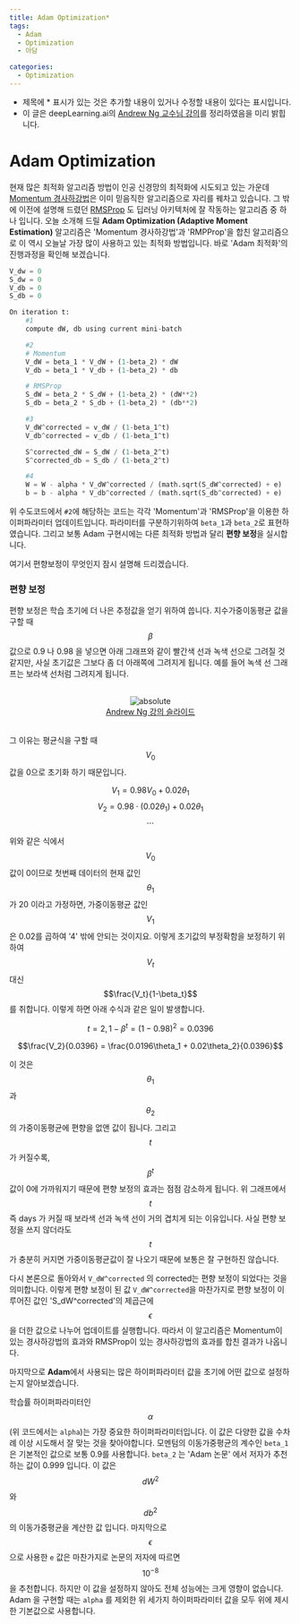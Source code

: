 ```yaml
---
title: Adam Optimization*
tags:
  - Adam
  - Optimization
  - 아담

categories:
  - Optimization
---
```


- 제목에 * 표시가 있는 것은 추가할 내용이 있거나 수정할 내용이 있다는 표시입니다.
- 이 글은 deepLearning.ai의 <a href="https://www.deeplearning.ai/">Andrew Ng 교수님 강의</a>를 정리하였음을 미리 밝힙니다.

# Adam Optimization

현재 많은 최적화 알고리즘 방법이 인공 신경망의 최적화에 시도되고 있는 가운데 <a href="https://hansololee.github.io/optimization/gradient_descent_momentum/">Momentum 경사하강법</a>은 이미 믿음직한 알고리즘으로 자리를 꿰차고 있습니다. 그 밖에 이전에 설명해 드렸던 <a href="https://hansololee.github.io/optimization/rmsprop/">RMSProp</a> 도 딥러닝 아키텍처에 잘 작동하는 알고리즘 중 하나 입니다. 오늘 소개해 드릴 **Adam Optimization (Adaptive Moment Estimation)** 알고리즘은 'Momentum 경사하강법'과 'RMPProp'을 합친 알고리즘으로 이 역시 오늘날 가장 많이 사용하고 있는 최적화 방법입니다. 바로 'Adam 최적화'의 진행과정을 확인해 보겠습니다.

```python
V_dw = 0
S_dw = 0
V_db = 0
S_db = 0

On iteration t:
    #1
    compute dW, db using current mini-batch

    #2
    # Momentum
    V_dW = beta_1 * V_dW + (1-beta_2) * dW
    V_db = beta_1 * V_db + (1-beta_2) * db

    # RMSProp
    S_dW = beta_2 * S_dW + (1-beta_2) * (dW**2)
    S_db = beta_2 * S_db + (1-beta_2) * (db**2)

    #3
    V_dW^corrected = v_dW / (1-beta_1^t)
    V_db^corrected = v_db / (1-beta_1^t)

    S^corrected_dW = S_dW / (1-beta_2^t)
    S^corrected_db = S_db / (1-beta_2^t)

    #4
    W = W - alpha * V_dW^corrected / (math.sqrt(S_dW^corrected) + e)
    b = b - alpha * V_db^corrected / (math.sqrt(S_db^corrected) + e)
```

위 수도코드에서 `#2`에 해당하는 코드는 각각 'Momentum'과 'RMSProp'을 이용한 하이퍼파라미터 업데이트입니다. 파라미터를 구분하기위하여 `beta_1`과 `beta_2`로 표현하였습니다. 그리고 보통 Adam 구현시에는 다른 최적화 방법과 달리 **편향 보정**을 실시합니다.

여기서 편향보정이 무엇인지 잠시 설명해 드리겠습니다.

### 편향 보정

편향 보정은 학습 초기에 더 나은 추정값을 얻기 위하여 씁니다. 지수가중이동평균 값을 구할 때 $$\beta$$ 값으로 0.9 나 0.98 을 넣으면 아래 그래프와 같이 빨간색 선과 녹색 선으로 그려질 것 같지만, 사실 초기값은 그보다 좀 더 아래쪽에 그려지게 됩니다. 예를 들어 녹색 선 그래프는 보라색 선처럼 그려지게 됩니다.

<br/>
<center><img data-action="zoom" src='{{ "/assets/img/adam_01.png" | relative_url }}' alt='absolute'></center>
<center><a href="https://deeplearning.ai">Andrew Ng 강의 슬라이드</a>
</center>
<br/>

그 이유는 평균식을 구할 때 $$V_0$$ 값을 0으로 초기화 하기 때문입니다.

$$V_1 = 0.98V_0 + 0.02\theta_1$$
$$V_2 = 0.98\cdot (0.02\theta_1)+ 0.02\theta_1$$
$$\cdots$$

위와 같은 식에서 $$V_0$$ 값이 0이므로 첫번째 데이터의 현재 값인 $$\theta_1$$ 가 20 이라고 가정하면, 가중이동평균 값인 $$V_1$$ 은 0.02를 곱하여 '4' 밖에 안되는 것이지요. 이렇게 초기값의 부정확함을 보정하기 위하여 $$V_t$$ 대신 $$\frac{V_t}{1-\beta_t}$$ 를 취합니다. 이렇게 하면 아래 수식과 같은 일이 발생합니다.

$$t=2, 1-\beta^t = {(1-0.98)}^2 = 0.0396$$

$$\frac{V_2}{0.0396} = \frac{0.0196\theta_1 + 0.02\theta_2}{0.0396}$$

이 것은 $$\theta_1$$ 과 $$\theta_2$$ 의 가중이동평균에 편향을 없앤 값이 됩니다. 그리고 $$t$$가 커질수록, $${\beta}^t$$ 값이 0에 가까워지기 때문에 편향 보정의 효과는 점점 감소하게 됩니다. 위 그래프에서 $$t$$ 즉 days 가 커질 때 보라색 선과 녹색 선이 거의 겹치게 되는 이유입니다. 사실 편향 보정을 쓰지 않더라도 $$t$$ 가 충분히 커지면 가중이동평균값이 잘 나오기 때문에 보통은 잘 구현하진 않습니다.

다시 본론으로 돌아와서 `V_dW^corrected` 의 corrected는 편향 보정이 되었다는 것을 의미합니다. 이렇게 편향 보정이 된 값 `V_dW^corrected`을 마찬가지로 편향 보정이 이루어진 값인 'S_dW^corrected'의 제곱근에 $$\epsilon$$ 을 더한 값으로 나누어 업데이트를 실행합니다. 따라서 이 알고리즘은 Momentum이 있는 경사하강법의 효과와 RMSProp이 있는 경사하강법의 효과를 합친 결과가 나옵니다.

마지막으로 **Adam**에서 사용되는 많은 하이퍼파라미터 값을 초기에 어떤 값으로 설정하는지 알아보겠습니다.

학습률 하이퍼파라미터인 $$\alpha$$ (위 코드에서는  `alpha`)는 가장 중요한 하이퍼파라미터입니다. 이 값은 다양한 값을 수차례 이상 시도해서 잘 맞는 것을 찾아야합니다. 모멘텀의 이동가중평균의 계수인 `beta_1` 은 기본적인 값으로 보통 0.9를 사용합니다. `beta_2` 는 'Adam 논문' 에서 저자가 추천하는 값이 0.999 입니다. 이 값은 $${dW}^2$$ 와 $${db}^2$$ 의 이동가중평균을 계산한 값 입니다. 마지막으로 $$\epsilon$$ 으로 사용한 `e` 값은 마찬가지로 논문의 저자에 따르면 $$10^{-8}$$ 을 추천합니다.
하지만 이 값을 설정하지 않아도 전체 성능에는 크게 영향이 없습니다. Adam 을 구현할 때는 `alpha` 를 제외한 위 세가지 하이퍼파라미터 값을 모두 위에 제시한 기본값으로 사용합니다.
